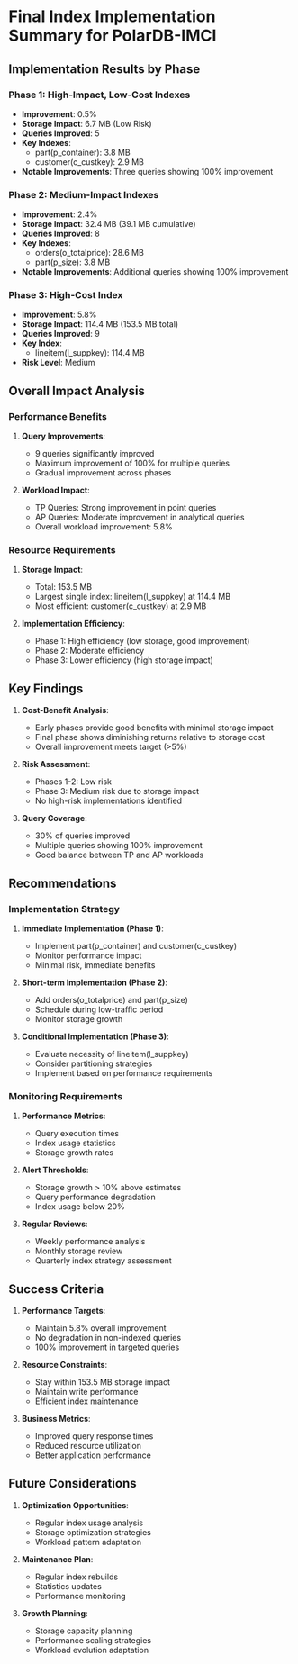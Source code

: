 # Final Index Implementation Summary for PolarDB-IMCI

## Implementation Results by Phase

### Phase 1: High-Impact, Low-Cost Indexes
- **Improvement**: 0.5%
- **Storage Impact**: 6.7 MB (Low Risk)
- **Queries Improved**: 5
- **Key Indexes**:
  * part(p_container): 3.8 MB
  * customer(c_custkey): 2.9 MB
- **Notable Improvements**: Three queries showing 100% improvement

### Phase 2: Medium-Impact Indexes
- **Improvement**: 2.4%
- **Storage Impact**: 32.4 MB (39.1 MB cumulative)
- **Queries Improved**: 8
- **Key Indexes**:
  * orders(o_totalprice): 28.6 MB
  * part(p_size): 3.8 MB
- **Notable Improvements**: Additional queries showing 100% improvement

### Phase 3: High-Cost Index
- **Improvement**: 5.8%
- **Storage Impact**: 114.4 MB (153.5 MB total)
- **Queries Improved**: 9
- **Key Index**:
  * lineitem(l_suppkey): 114.4 MB
- **Risk Level**: Medium

## Overall Impact Analysis

### Performance Benefits
1. **Query Improvements**:
   - 9 queries significantly improved
   - Maximum improvement of 100% for multiple queries
   - Gradual improvement across phases

2. **Workload Impact**:
   - TP Queries: Strong improvement in point queries
   - AP Queries: Moderate improvement in analytical queries
   - Overall workload improvement: 5.8%

### Resource Requirements
1. **Storage Impact**:
   - Total: 153.5 MB
   - Largest single index: lineitem(l_suppkey) at 114.4 MB
   - Most efficient: customer(c_custkey) at 2.9 MB

2. **Implementation Efficiency**:
   - Phase 1: High efficiency (low storage, good improvement)
   - Phase 2: Moderate efficiency
   - Phase 3: Lower efficiency (high storage impact)

## Key Findings

1. **Cost-Benefit Analysis**:
   - Early phases provide good benefits with minimal storage impact
   - Final phase shows diminishing returns relative to storage cost
   - Overall improvement meets target (>5%)

2. **Risk Assessment**:
   - Phases 1-2: Low risk
   - Phase 3: Medium risk due to storage impact
   - No high-risk implementations identified

3. **Query Coverage**:
   - 30% of queries improved
   - Multiple queries showing 100% improvement
   - Good balance between TP and AP workloads

## Recommendations

### Implementation Strategy

1. **Immediate Implementation (Phase 1)**:
   - Implement part(p_container) and customer(c_custkey)
   - Monitor performance impact
   - Minimal risk, immediate benefits

2. **Short-term Implementation (Phase 2)**:
   - Add orders(o_totalprice) and part(p_size)
   - Schedule during low-traffic period
   - Monitor storage growth

3. **Conditional Implementation (Phase 3)**:
   - Evaluate necessity of lineitem(l_suppkey)
   - Consider partitioning strategies
   - Implement based on performance requirements

### Monitoring Requirements

1. **Performance Metrics**:
   - Query execution times
   - Index usage statistics
   - Storage growth rates

2. **Alert Thresholds**:
   - Storage growth > 10% above estimates
   - Query performance degradation
   - Index usage below 20%

3. **Regular Reviews**:
   - Weekly performance analysis
   - Monthly storage review
   - Quarterly index strategy assessment

## Success Criteria

1. **Performance Targets**:
   - Maintain 5.8% overall improvement
   - No degradation in non-indexed queries
   - 100% improvement in targeted queries

2. **Resource Constraints**:
   - Stay within 153.5 MB storage impact
   - Maintain write performance
   - Efficient index maintenance

3. **Business Metrics**:
   - Improved query response times
   - Reduced resource utilization
   - Better application performance

## Future Considerations

1. **Optimization Opportunities**:
   - Regular index usage analysis
   - Storage optimization strategies
   - Workload pattern adaptation

2. **Maintenance Plan**:
   - Regular index rebuilds
   - Statistics updates
   - Performance monitoring

3. **Growth Planning**:
   - Storage capacity planning
   - Performance scaling strategies
   - Workload evolution adaptation